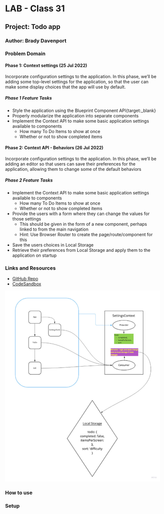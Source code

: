 # LAB - Class 31

## Project: Todo app

### Author: Brady Davenport

### Problem Domain

#### Phase 1: Context settings (25 Jul 2022)

Incorporate configuration settings to the application. In this phase, we’ll be adding some top-level settings for the application, so that the user can make some display choices that the app will use by default.

##### Phase 1 Feature Tasks

- Style the application using the Blueprint Component API{target:_blank}
- Properly modularize the application into separate components
- Implement the Context API to make some basic application settings available to components
  - How many To Do Items to show at once
  - Whether or not to show completed items

#### Phase 2: Context API - Behaviors (26 Jul 2022)

Incorporate configuration settings to the application. In this phase, we’ll be adding an editor so that users can save their preferences for the application, allowing them to change some of the default behaviors

##### Phase 2 Feature Tasks

- Implement the Context API to make some basic application settings available to components
  - How many To Do Items to show at once
  - Whether or not to show completed items
- Provide the users with a form where they can change the values for those settings
  - This should be given in the form of a new component, perhaps linked to from the main navigation
  - Hint: Use Browser Router to create the page/route/component for this
- Save the users choices in Local Storage
- Retrieve their preferences from Local Storage and apply them to the application on startup

<!--

#### Phase 3:  ( Jul 2022)

##### Phase 3 Feature Tasks

-->

### Links and Resources

- [GitHub Repo](https://github.com/bradydavenport/todo-app)
- [CodeSandbox](https://codesandbox.io/s/todo-app-0ktjiq)

![UML](/public/img/uml.jpg)

### How to use

### Setup
